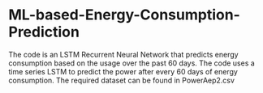 # ML-based-Energy-Consumption-Prediction
The code is an LSTM Recurrent Neural Network that predicts energy consumption based on the usage over the past 60 days. 
The code uses a time series LSTM to predict the power after every 60 days of energy consumption. 
The required dataset can be found in PowerAep2.csv
